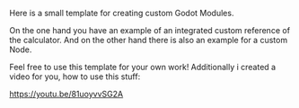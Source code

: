 Here is a small template for creating custom Godot Modules. 

On the one hand you have an example of an integrated custom reference of the calculator.
And on the other hand there is also an example for a custom Node.

Feel free to use this template for your own work!
Additionally i created a video for you, how to use this stuff:

https://youtu.be/81uoyvvSG2A 
